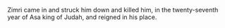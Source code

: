 Zimri came in and struck him down and killed him, in the twenty-seventh year of Asa king of Judah, and reigned in his place.

